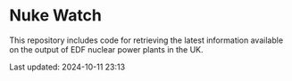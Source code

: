 # Nuke Watch

This repository includes code for retrieving the latest information available on the output of EDF nuclear power plants in the UK.

Last updated: 2024-10-11 23:13